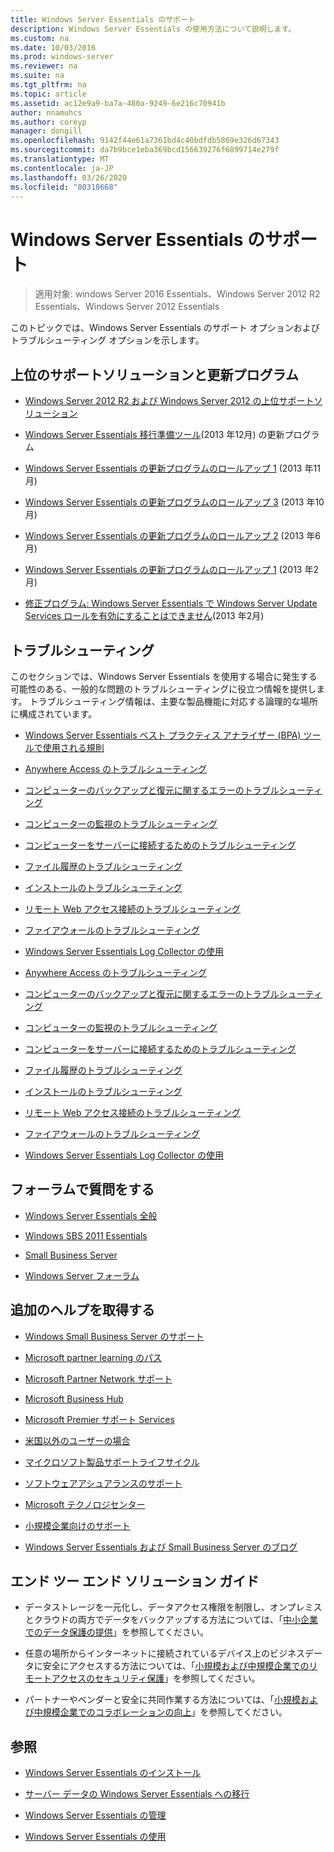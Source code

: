 ```yaml
---
title: Windows Server Essentials のサポート
description: Windows Server Essentials の使用方法について説明します。
ms.custom: na
ms.date: 10/03/2016
ms.prod: windows-server
ms.reviewer: na
ms.suite: na
ms.tgt_pltfrm: na
ms.topic: article
ms.assetid: ac12e9a9-ba7a-480a-9249-6e216c70941b
author: nnamuhcs
ms.author: coreyp
manager: dongill
ms.openlocfilehash: 9142f44e61a7361bd4c40bdfdb5869e326d67343
ms.sourcegitcommit: da7b9bce1eba369bcd156639276f6899714e279f
ms.translationtype: MT
ms.contentlocale: ja-JP
ms.lasthandoff: 03/26/2020
ms.locfileid: "80318668"
---
```

# <a name="support-windows-server-essentials"></a>Windows Server Essentials のサポート

>適用対象: windows Server 2016 Essentials、Windows Server 2012 R2 Essentials、Windows Server 2012 Essentials

このトピックでは、Windows Server Essentials のサポート オプションおよびトラブルシューティング オプションを示します。  
  
##  <a name="top-support-solutions-and-updates"></a><a name="BKMK_Top"></a>上位のサポートソリューションと更新プログラム  
  
-   [Windows Server 2012 R2 および Windows Server 2012 の上位サポートソリューション](https://blogs.technet.com/b/topsupportsolutions/archive/2014/02/04/top-support-solutions-for-microsoft-windows-server-2012.aspx)  
  
-   [Windows Server Essentials 移行準備ツール](https://support.microsoft.com/kb/2908176)(2013 年12月) の更新プログラム  
  
-   [Windows Server Essentials の更新プログラムのロールアップ 1](https://support.microsoft.com/kb/2887595) (2013 年11月)  
  
-   [Windows Server Essentials の更新プログラムのロールアップ 3](https://support.microsoft.com/kb/2862551) (2013 年10月)  
  
-   [Windows Server Essentials の更新プログラムのロールアップ 2](https://support.microsoft.com/kb/2824160) (2013 年6月)  
  
-   [Windows Server Essentials の更新プログラムのロールアップ 1](https://support.microsoft.com/kb/2781267) (2013 年2月)  
  
-   [修正プログラム: Windows Server Essentials で Windows Server Update Services ロールを有効にすることはできません](https://support.microsoft.com/kb/2762663)(2013 年2月)  
  
## <a name="troubleshoot"></a>トラブルシューティング  
 このセクションでは、Windows Server Essentials を使用する場合に発生する可能性のある、一般的な問題のトラブルシューティングに役立つ情報を提供します。 トラブルシューティング情報は、主要な製品機能に対応する論理的な場所に構成されています。  
  
-   [Windows Server Essentials ベスト プラクティス アナライザー (BPA) ツールで使用される規則](../migrate/Rules-used-by-the-Windows-Server-Essentials-Best-Practices-Analyzer--BPA--Tool.md)  
  

-   [Anywhere Access のトラブルシューティング](Troubleshoot-Anywhere-Access-in-Windows-Server-Essentials.md)  
  
-   [コンピューターのバックアップと復元に関するエラーのトラブルシューティング](Troubleshoot-computer-backup-and-restore-errors-in-Windows-Server-Essentials.md)  
  
-   [コンピューターの監視のトラブルシューティング](Troubleshoot-computer-monitoring-in-Windows-Server-Essentials.md)  
  
-   [コンピューターをサーバーに接続するためのトラブルシューティング](Troubleshoot-connecting-computers-to-the-server-in-Windows-Server-Essentials.md)  
  
-   [ファイル履歴のトラブルシューティング](Troubleshoot-File-History-in-Windows-Server-Essentials.md)  
  
-   [インストールのトラブルシューティング](Troubleshoot-Windows-Server-Essentials-installation.md)  
  
-   [リモート Web アクセス接続のトラブルシューティング](Troubleshoot-Remote-Web-Access-connectivity-in-Windows-Server-Essentials.md)  
  
-   [ファイアウォールのトラブルシューティング](Troubleshoot-your-firewall-in-Windows-Server-Essentials.md)  
  
-   [Windows Server Essentials Log Collector の使用](Use-the-Windows-Server-Essentials-Log-Collector.md)  

-   [Anywhere Access のトラブルシューティング](../support/Troubleshoot-Anywhere-Access-in-Windows-Server-Essentials.md)  
  
-   [コンピューターのバックアップと復元に関するエラーのトラブルシューティング](../support/Troubleshoot-computer-backup-and-restore-errors-in-Windows-Server-Essentials.md)  
  
-   [コンピューターの監視のトラブルシューティング](../support/Troubleshoot-computer-monitoring-in-Windows-Server-Essentials.md)  
  
-   [コンピューターをサーバーに接続するためのトラブルシューティング](../support/Troubleshoot-connecting-computers-to-the-server-in-Windows-Server-Essentials.md)  
  
-   [ファイル履歴のトラブルシューティング](../support/Troubleshoot-File-History-in-Windows-Server-Essentials.md)  
  
-   [インストールのトラブルシューティング](../support/Troubleshoot-Windows-Server-Essentials-installation.md)  
  
-   [リモート Web アクセス接続のトラブルシューティング](../support/Troubleshoot-Remote-Web-Access-connectivity-in-Windows-Server-Essentials.md)  
  
-   [ファイアウォールのトラブルシューティング](../support/Troubleshoot-your-firewall-in-Windows-Server-Essentials.md)  
  
-   [Windows Server Essentials Log Collector の使用](../support/Use-the-Windows-Server-Essentials-Log-Collector.md)  

  
## <a name="ask-a-question-in-the-forums"></a>フォーラムで質問をする  
  
-   [Windows Server Essentials 全般](https://social.technet.microsoft.com/Forums/windowsserver/home?forum=winserveressentials)  
  
-   [Windows SBS 2011 Essentials](https://social.technet.microsoft.com/Forums/home?forum=smallbusinessserver2011essentials)  
  
-   [Small Business Server](https://social.technet.microsoft.com/Forums/home?forum=smallbusinessserver)  
  
-   [Windows Server フォーラム](https://social.technet.microsoft.com/Forums/windowsserver/home?category=windowsserver)  
  
## <a name="get-additional-help"></a>追加のヘルプを取得する  
  
-   [Windows Small Business Server のサポート](https://support.microsoft.com/oas/default.aspx?gprid=1167&st=1&wfxredirect=1&sd=gn)  
  
-   [Microsoft partner learning のパス](https://mspartnerlp.mspartner.microsoft.com/LearningPath/LearningPath/DLPaths?trackId=559&rowId=1078&trackPathId=6605)  
  
-   [Microsoft Partner Network サポート](https://mspartner.microsoft.com/en/us/Pages/Support/get-support.aspx)  
  
-   [Microsoft Business Hub](http://www.microsoftbusinesshub.com/Gigya/Insider)  
  
-   [Microsoft Premier サポート Services](https://www.microsoft.com/microsoftservices/support.aspx)  
  
-   [米国以外のユーザーの場合](https://support.microsoft.com/common/international.aspx?&sd=tech)  
  
-   [マイクロソフト製品サポートライフサイクル](https://support.microsoft.com/lifecycle/)  
  
-   [ソフトウェアアシュアランスのサポート](https://support.microsoft.com/default.aspx?scid=fh;%5Bln%5D;SoftAssurance)  
  
-   [Microsoft テクノロジセンター](https://www.microsoft.com/mtc/default.aspx)  
  
-   [小規模企業向けのサポート](https://smallbusiness.support.microsoft.com/contact)  
  
-   [Windows Server Essentials および Small Business Server のブログ](https://blogs.technet.com/b/sbs/)  
  
## <a name="end-to-end-solution-guides"></a>エンド ツー エンド ソリューション ガイド  
  
-    データストレージを一元化し、データアクセス権限を制限し、オンプレミスとクラウドの両方でデータをバックアップする方法については、「[中小企業でのデータ保護の提供](https://technet.microsoft.com/library/dn582043.aspx)」を参照してください。  
  
-    任意の場所からインターネットに接続されているデバイス上のビジネスデータに安全にアクセスする方法については、「[小規模および中規模企業でのリモートアクセスのセキュリティ保護](https://technet.microsoft.com/library/dn629457.aspx)」を参照してください。  
  
-    パートナーやベンダーと安全に共同作業する方法については、「[小規模および中規模企業でのコラボレーションの向上](https://technet.microsoft.com/library/dn747893.aspx)」を参照してください。  
  
## <a name="see-also"></a>参照  
  
-   [Windows Server Essentials のインストール](../install/Install-Windows-Server-Essentials.md)  
  
-   [サーバー データの Windows Server Essentials への移行](../migrate/Migrate-Server-Data-to-Windows-Server-Essentials.md)  
  
-   [Windows Server Essentials の管理](../manage/Manage-Windows-Server-Essentials.md)  
  
-   [Windows Server Essentials の使用](../use/Use-Windows-Server-Essentials.md)
